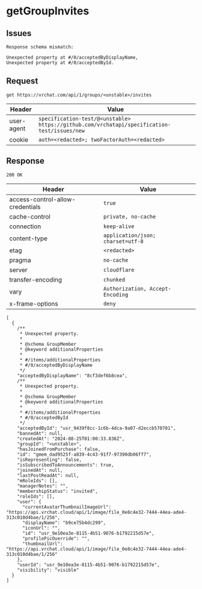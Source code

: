 # getGroupInvites

## Issues
```
Response schema mismatch:

Unexpected property at #/0/acceptedByDisplayName,
Unexpected property at #/0/acceptedById.
```

## Request
`get https://vrchat.com/api/1/groups/<unstable>/invites`

| Header | Value |
| ------ | ----- |
| user-agent | `specification-test/@<unstable> https://github.com/vrchatapi/specification-test/issues/new` |
| cookie | `auth=<redacted>; twoFactorAuth=<redacted>` |


## Response
`200 OK`

| Header | Value |
| ------ | ----- |
| access-control-allow-credentials | `true` |
| cache-control | `private, no-cache` |
| connection | `keep-alive` |
| content-type | `application/json; charset=utf-8` |
| etag | `<redacted>` |
| pragma | `no-cache` |
| server | `cloudflare` |
| transfer-encoding | `chunked` |
| vary | `Authorization, Accept-Encoding` |
| x-frame-options | `deny` |

```jsonc
[
  {
    /**
     * Unexpected property.
     *
     * @schema GroupMember
     * @keyword additionalProperties
     *
     * #/items/additionalProperties
     * #/0/acceptedByDisplayName
     */
    "acceptedByDisplayName": "8cf3def6b8cea",
    /**
     * Unexpected property.
     *
     * @schema GroupMember
     * @keyword additionalProperties
     *
     * #/items/additionalProperties
     * #/0/acceptedById
     */
    "acceptedById": "usr_9439f8cc-1c6b-4dca-9a07-d2eccb570701",
    "bannedAt": null,
    "createdAt": "2024-08-25T01:00:33.836Z",
    "groupId": "<unstable>",
    "hasJoinedFromPurchase": false,
    "id": "gmem_dad9525f-a839-4c43-91f7-97390db06ff7",
    "isRepresenting": false,
    "isSubscribedToAnnouncements": true,
    "joinedAt": null,
    "lastPostReadAt": null,
    "mRoleIds": [],
    "managerNotes": "",
    "membershipStatus": "invited",
    "roleIds": [],
    "user": {
      "currentAvatarThumbnailImageUrl": "https://api.vrchat.cloud/api/1/image/file_0e8c4e32-7444-44ea-ade4-313c010d4bae/1/256",
      "displayName": "b9ce75b4dc299",
      "iconUrl": "",
      "id": "usr_9e10ea3e-8115-4b51-9076-b1792215d57e",
      "profilePicOverride": "",
      "thumbnailUrl": "https://api.vrchat.cloud/api/1/image/file_0e8c4e32-7444-44ea-ade4-313c010d4bae/1/256"
    },
    "userId": "usr_9e10ea3e-8115-4b51-9076-b1792215d57e",
    "visibility": "visible"
  }
]
```
